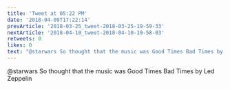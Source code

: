 ```yaml
---
title: 'Tweet at 05:22 PM'
date: '2018-04-09T17:22:14'
prevArticle: '2018-03-25_tweet-2018-03-25-19-59-33'
nextArticle: '2018-04-10_tweet-2018-04-10-19-58-03'
retweets: 0
likes: 0
text: "@starwars So thought that the music was Good Times Bad Times by Led Zeppelin"
---
```

@starwars So thought that the music was Good Times Bad Times by Led Zeppelin